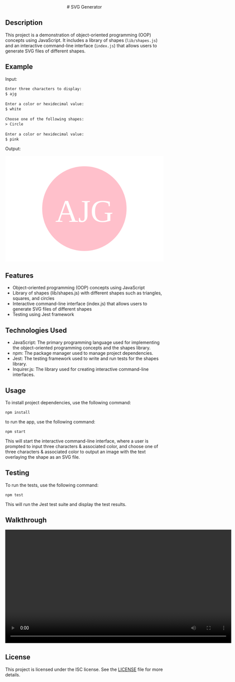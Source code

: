 <!-- Title -->
<div align='center'>
    <span># SVG Generator<span>
</div>

## Description
This project is a demonstration of object-oriented programming (OOP) concepts using JavaScript. It includes a library of shapes (`lib/shapes.js`) and an interactive command-line interface (`index.js`) that allows users to generate SVG files of different shapes.

## Example

Input:
    
    Enter three characters to display:
    $ ajg

    Enter a color or hexidecimal value:
    $ white

    Choose one of the following shapes:
    > Circle

    Enter a color or hexidecimal value:
    $ pink

Output:

![Image](./assets/demo.svg)

## Features
- Object-oriented programming (OOP) concepts using JavaScript
- Library of shapes (lib/shapes.js) with different shapes such as triangles, squares, and circles
- Interactive command-line interface (index.js) that allows users to generate SVG files of different shapes
- Testing using Jest framework

## Technologies Used
- JavaScript: The primary programming language used for implementing the object-oriented programming concepts and the shapes library.
- npm: The package manager used to manage project dependencies.
- Jest: The testing framework used to write and run tests for the shapes library.
- Inquirer.js: The library used for creating interactive command-line interfaces.

## Usage
To install project dependencies, use the following command:

    npm install

to run the app, use the following command:

    npm start

This will start the interactive command-line interface, where a user is prompted to input three characters & associated color, and choose one of three characters & associated color to output an image with the text overlaying the shape as an SVG file.

## Testing
To run the tests, use the following command: 

    npm test

This will run the Jest test suite and display the test results.

## Walkthrough

<div align='center'>
    <video width='720' controls>
        <source src='https://github.com/AlexanderJGael/svg_generator/assets/130517352/a3999eb3-b874-462c-ac46-00dcad57043d)'>
        </source>
    </video>
</div>

## License
This project is licensed under the ISC license. See the [LICENSE](LICENSE) file for more details.
